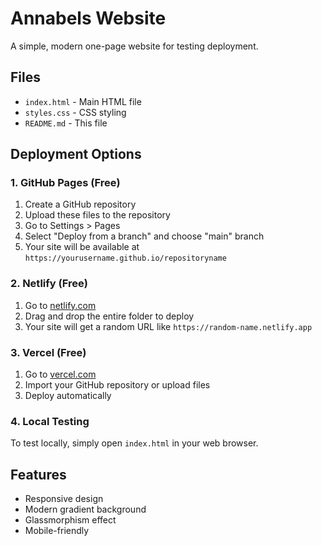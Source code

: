 # Annabels Website

A simple, modern one-page website for testing deployment.

## Files
- `index.html` - Main HTML file
- `styles.css` - CSS styling
- `README.md` - This file

## Deployment Options

### 1. GitHub Pages (Free)
1. Create a GitHub repository
2. Upload these files to the repository
3. Go to Settings > Pages
4. Select "Deploy from a branch" and choose "main" branch
5. Your site will be available at `https://yourusername.github.io/repositoryname`

### 2. Netlify (Free)
1. Go to [netlify.com](https://netlify.com)
2. Drag and drop the entire folder to deploy
3. Your site will get a random URL like `https://random-name.netlify.app`

### 3. Vercel (Free)
1. Go to [vercel.com](https://vercel.com)
2. Import your GitHub repository or upload files
3. Deploy automatically

### 4. Local Testing
To test locally, simply open `index.html` in your web browser.

## Features
- Responsive design
- Modern gradient background
- Glassmorphism effect
- Mobile-friendly 